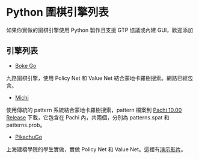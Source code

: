 # Python 圍棋引擎列表

如果你實做的圍棋引擎使用 Python 製作且支援 GTP 協議或內建 GUI，歡迎添加

## 引擎列表

* [Boke Go](https://github.com/meiji163/bokego)

九路圍棋引擎，使用 Policy Net 和 Value Net 結合蒙地卡羅樹搜索。網路已經包含。


* [Michi](https://github.com/pasky/michi)

使用傳統的 pattern 系統結合蒙地卡羅樹搜索，pattern 檔案到 [Pachi 10.00 Release](https://github.com/pasky/pachi/releases/tag/pachi-10.00-satsugen) 下載，它包含在 Pachi 內，共兩個，分別為 patterns.spat 和 patterns.prob。


* [PikachuGo](https://github.com/wsdd2/PikachuGo)

上海建橋學院的學生實做，實做 Policy Net 和 Value Net。這裡有[演示影片](https://www.bilibili.com/video/BV1wb41177ah)。
